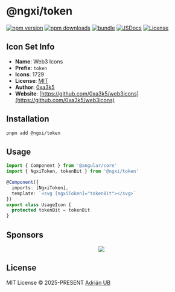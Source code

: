 # @ngxi/token

[![npm version][npm-version-src]][npm-version-href]
[![npm downloads][npm-downloads-src]][npm-downloads-href]
[![bundle][bundle-src]][bundle-href]
[![JSDocs][jsdocs-src]][jsdocs-href]
[![License][license-src]][license-href]

## Icon Set Info

- **Name**: Web3 Icons
- **Prefix**: `token`
- **Icons**: 1729
- **License**: [MIT](https://github.com/0xa3k5/web3icons/blob/main/LICENCE)
- **Author**: [0xa3k5](https://github.com/0xa3k5/web3icons)
- **Website**: [https://github.com/0xa3k5/web3icons](https://github.com/0xa3k5/web3icons)

## Installation

```sh
pnpm add @ngxi/token
```

## Usage

```ts
import { Component } from '@angular/core'
import { NgxiToken, tokenBit } from '@ngxi/token'

@Component({
  imports: [NgxiToken],
  template: `<svg [ngxiToken]="tokenBit"></svg>`
})
export class UsageIcon {
  protected tokenBit = tokenBit
}
```

## Sponsors

<p align="center">
  <a href="https://cdn.jsdelivr.net/gh/adrian-ub/static/sponsors.svg">
    <img src='https://cdn.jsdelivr.net/gh/adrian-ub/static/sponsors.svg'/>
  </a>
</p>

## License

MIT License © 2025-PRESENT [Adrián UB](https://github.com/adrian-ub)

<!-- Badges -->

[npm-version-src]: https://img.shields.io/npm/v/@ngxi/token?style=flat&colorA=080f12&colorB=1fa669
[npm-version-href]: https://npmjs.com/package/@ngxi/token
[npm-downloads-src]: https://img.shields.io/npm/dm/@ngxi/token?style=flat&colorA=080f12&colorB=1fa669
[npm-downloads-href]: https://npmjs.com/package/@ngxi/token
[bundle-src]: https://img.shields.io/bundlephobia/minzip/@ngxi/token?style=flat&colorA=080f12&colorB=1fa669&label=minzip
[bundle-href]: https://bundlephobia.com/result?p=@ngxi/token
[license-src]: https://img.shields.io/npm/l/@ngxi/token?style=flat&colorA=080f12&colorB=1fa669
[license-href]: https://github.com/adrian-ub/ngxi/blob/main/LICENSE
[jsdocs-src]: https://img.shields.io/badge/jsdocs-reference-080f12?style=flat&colorA=080f12&colorB=1fa669
[jsdocs-href]: https://www.jsdocs.io/package/@ngxi/token
